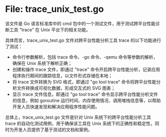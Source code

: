 # File: trace_unix_test.go

该文件是 Go 语言标准库中的 cmd 包中的一个测试文件，用于测试跨平台性能诊断工具 "trace" 在 Unix 平台下的相关功能。

具体而言，trace_unix_test.go 文件对跨平台性能分析工具 trace 的以下功能进行了测试：

- 命令行参数解析，包括 trace 命令、-go 命令、-qemu 命令等参数的解析，确保在 Unix 系统下解析正确；
- 创建和操作 trace 文件，即通过 "trace" 命令开启跨平台性能分析，记录应用程序执行期间的跟踪信息，以文件形式存储在本地；
- 将 trace 文件转换为 SVG 格式，即通过 "go tool trace" 命令将跨平台性能分析文件转换成可视化数据，形成交互式的 SVG 图表；
- 显示 trace 文件信息，即通过 "go tool trace" 命令显示跨平台性能分析文件的信息，例如 goroutine 运行时间、内存使用情况、调用堆栈信息等，以帮助开发人员快速发现和解决应用程序性能问题。

总体上，trace_unix_test.go 文件是针对 Unix 系统下的跨平台性能分析工具 trace 的自动化测试用例，用于确保该工具在 Unix 系统下的正确性和稳定性，同时为开发人员提供了基于测试的文档和案例。

